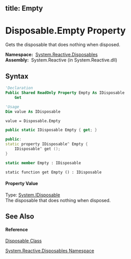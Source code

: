 title: Empty
---
# Disposable.Empty Property

Gets the disposable that does nothing when disposed.

**Namespace:**  [System.Reactive.Disposables](System.Reactive.Disposables/System.Reactive.Disposables)  
**Assembly:**  System.Reactive (in System.Reactive.dll)

## Syntax

```vb
'Declaration
Public Shared ReadOnly Property Empty As IDisposable
    Get
```

```vb
'Usage
Dim value As IDisposable

value = Disposable.Empty
```

```csharp
public static IDisposable Empty { get; }
```

```c++
public:
static property IDisposable^ Empty {
    IDisposable^ get ();
}
```

```fsharp
static member Empty : IDisposable
```

```jscript
static function get Empty () : IDisposable
```

#### Property Value

Type: [System.IDisposable](https://msdn.microsoft.com/en-us/library/aax125c9)  
The disposable that does nothing when disposed.

## See Also

#### Reference

[Disposable Class](Disposable/Disposable)

[System.Reactive.Disposables Namespace](System.Reactive.Disposables/System.Reactive.Disposables)
